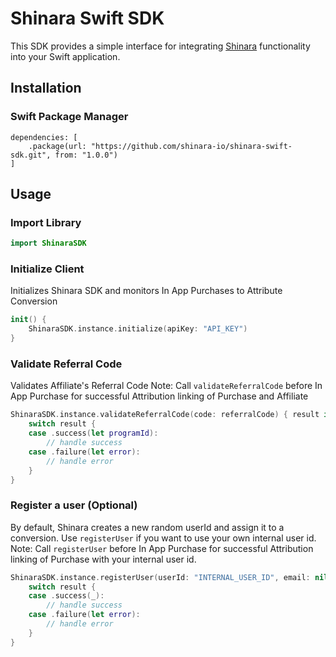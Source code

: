 # Shinara Swift SDK

This SDK provides a simple interface for integrating [Shinara](https://shinara.io/) functionality into your Swift application.

## Installation

### Swift Package Manager

```
dependencies: [
    .package(url: "https://github.com/shinara-io/shinara-swift-sdk.git", from: "1.0.0")
]
```

## Usage

### Import Library

```swift
import ShinaraSDK
```

### Initialize Client
Initializes Shinara SDK and monitors In App Purchases to Attribute Conversion

```swift
init() {
    ShinaraSDK.instance.initialize(apiKey: "API_KEY")
}
```

### Validate Referral Code
Validates Affiliate's Referral Code
Note: Call `validateReferralCode` before In App Purchase for successful Attribution linking of Purchase and Affiliate

```swift
ShinaraSDK.instance.validateReferralCode(code: referralCode) { result in
    switch result {
    case .success(let programId):
        // handle success
    case .failure(let error):
        // handle error
    }
}
```

### Register a user (Optional)
By default, Shinara creates a new random userId and assign it to a conversion. Use `registerUser` if you want to use your own internal user id.
Note: Call `registerUser` before In App Purchase for successful Attribution linking of Purchase with your internal user id.

```swift
ShinaraSDK.instance.registerUser(userId: "INTERNAL_USER_ID", email: nil, name: nil, phone: nil) { result in
    switch result {
    case .success(_):
        // handle success            
    case .failure(let error):
        // handle error           
    }
}
```